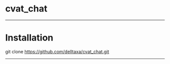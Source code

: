 # cvat_chat
***********
# Installation
git clone https://github.com/delltaxa/cvat_chat.git
***********
